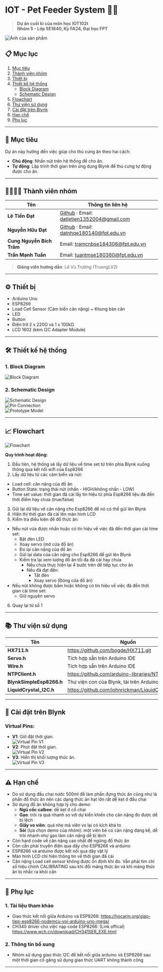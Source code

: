 # IOT - Pet Feeder System 🐶🐱

> **Dự án cuối kì của môn học IOT102t**  
> **Nhóm 5 - Lớp SE1840, Kỳ FA24, Đại học FPT**

![Ảnh của sản phẩm](Image/final_model.jpg)

## 📋 Mục lục

1. [Mục tiêu](#-mục-tiêu)
2. [Thành viên nhóm](#-thành-viên-nhóm)
3. [Thiết bị](#️-thiết-bị)
4. [Thiết kế hệ thống](#️-thiết-kế-hệ-thống)
   - [Block Diagram](#1-block-diagram)
   - [Schematic Design](#2-schematic-design)
5. [Flowchart](#-flowchart)
6. [Thư viện sử dụng](#-thư-viện-sử-dụng)
7. [Cài đặt trên Blynk](#-cài-đặt-trên-blynk)
8. [Hạn chế](#-hạn-chế)
9. [Phụ lục](#-phụ-lục)

---

## 🚀 Mục tiêu

Dự án này hướng đến việc giúp cho thú cưng ăn theo hai cách:

- **Chủ động**: Nhấn nút trên hệ thống để cho ăn.
- **Tự động**: Lập trình thời gian trên ứng dụng Blynk để thú cưng tự động được cho ăn.

---

## 👨‍👩‍👧‍👦 Thành viên nhóm

| **Tên**                   | **Thông tin liên hệ**                                                     |
| ------------------------- | ------------------------------------------------------------------------- |
| **Lê Tiến Đạt**           | [Github](https://github.com/datle-gh) · Email: datletien1352004@gmail.com |
| **Nguyễn Hữu Đạt**        | [Github](https://github.com/datle-gh) · Email: datnhqe180140@fpt.edu.vn   |
| **Cung Nguyễn Bích Trâm** | Email: tramcnbse184306@fpt.edu.vn                                         |
| **Trần Mạnh Tuấn**        | Email: tuantmse180360@fpt.edu.vn                                          |

> **Giảng viên hướng dẫn**: Lê Vũ Trường (TruongLV2)

---

## ⚙️ Thiết bị

- Arduino Uno
- ESP8266
- Load Cell Sensor (Cảm biến cân nặng) + Khung bàn cân
- LED
- Button
- Điện trở 2 x 220Ω và 1 x 100kΩ
- LCD 1602 (kèm I2C Adapter Module)

---

## 🛠️ Thiết kế hệ thống

### 1. **Block Diagram**

![Block Diagram](Image/Blockdiagram.jpg)

### 2. **Schematic Design**

![Schematic Design](Image/Schematic_design.jpg)  
![Pin Connection](Image/Pinconnection.jpg)  
![Prototype Model](Image/Prototype_Model.jpg)

---

## 📈 Flowchart

![Flowchart](Image/Flowchart.jpg)

**Quy trình hoạt động:**

1.  Đầu tiên, hệ thống sẽ lấy dữ liệu về time set từ trên phía Blynk xuống thông qua kết nối wifi của Esp8266
2.  Lấy dữ liệu từ các cảm biến và nút:

- Load cell: cân nặng của đồ ăn
- Button State: trạng thái nút (nhấn - HIGH/không nhấn - LOW)
- Time set value: thời gian đã cài lấy tín hiệu từ phía Esp8266 liệu đã đến thời điểm hay chưa (true/false)

3. Gửi lại dữ liệu về cân nặng cho Esp8266 để nó có thể gửi lên Blynk
4. Hiển thị thời gian đã cài lên màn hình LCD
5. Kiểm tra điều kiện để đổ thức ăn:

- Nếu nút vừa được nhấn hoặc có tín hiệu về việc đã đến thời gian cài time set:
  - Bật đèn LED
  - Xoay servo (mở cửa đồ ăn)
  - Đo lại cân nặng của đồ ăn
  - Gửi lại data của cân nặng cho Esp8266 để gửi lên Blynk
  - Kiểm tra lại xem lượng đồ ăn tối đa đã cài hay chưa
    - Nếu chưa thực hiện lại 4 bước trên để tiếp tục cho ăn
    - Nếu đã đạt đến:
      - Tắt đèn
      - Xoay servo (Đóng cửa đồ ăn)
- Nếu nút không được bấm hoặc không có tín hiệu về việc đã đến thời gian cài time set:
  - Giữ nguyên servo

6. Quay lại từ số 1

---

## 📚 Thư viện sử dụng

| **Tên**                  | **Nguồn**                                            |
| ------------------------ | ---------------------------------------------------- |
| **HX711.h**              | https://github.com/bogde/HX711.git                   |
| **Servo.h**              | Tích hợp sẵn trên Arduino IDE                        |
| **Wire.h**               | Tích hợp sẵn trên Arduino IDE                        |
| **NTPClient.h**          | https://github.com/arduino-libraries/NTPClient.git   |
| **BlynkSimpleEsp8266.h** | Thư viện con của Blynk, tải trên Arduino IDE         |
| **LiquidCrystal_I2C.h**  | https://github.com/johnrickman/LiquidCrystal_I2C.git |

---

## 📲 Cài đặt trên Blynk

### Virtual Pins:

- **V1**: Giờ đặt thời gian.  
  ![Virtual Pin V1](Image/virtualpin_hour_v1.jpg)
- **V2**: Phút đặt thời gian.  
  ![Virtual Pin V2](Image/virtualpin_minute_v2.jpg)
- **V3**: Hiển thị khối lượng thức ăn.  
  ![Virtual Pin V3](Image/virtualpin_weight_v3.jpg)

---

## ⚠️ Hạn chế

- Do sử dụng đầu chai nước 500ml để làm phần đựng thức ăn cũng như là phần đổ thức ăn nên các dạng thức ăn hạt lớn rất dễ kẹt ở đầu chai
- Sử dụng đồ ăn không hợp lý cho demo:
  - **Ngũ cốc calbee**: dễ kẹt ở cổ chai
  - **Gạo**: trôi ra quá nhanh so với dự kiến khiến cho cân nặng đo được dễ bị lệch
  - **Giấy vo viên**: quá nhẹ mà viên vo lại có kích khá to
  - **Sỏi** (lựa chọn demo của nhóm): một viên bé có cân nặng đáng kể, dễ trôi nhanh như gạo làm cân nặng dễ bị lệch
- Còn hard code về cân nặng cao nhất để ngừng đổ thức ăn
- Còn cần phải truyền điện qua dây cho ESP8266 và arduino
- ESP8266 và arduino được kết nối qua dây vật lý
- Màn hình LCD chỉ hiện thông tin về thời gian đã cài
- Cân nặng Load cell sensor không được ổn định khi đo. Vẫn phải tìm chỉ số hiệu chỉnh CALIBRATING sau khi đổi máng thức ăn và khi máng thức ăn bị nhắc ra khỏi cân

---

## 📖 Phụ lục

### 1. **Tài liệu tham khảo**

- Giao thức kết nối giữa Arduino và ESP8266: https://hocarm.org/giao-tiep-esp8266-nodemcu-voi-arduino-uno-mega/
- CH340 driver cho việc nạp code ESP8266: (Link offical) https://www.wch.cn/download/CH341SER_EXE.html

### 2. **Thông tin bổ sung**

- Nhóm sử dụng giao thức I2C để kết nối giữa arduino và ESP8266 sau một thời gian cố gắng sử dụng giao thức UART không thành công

---
